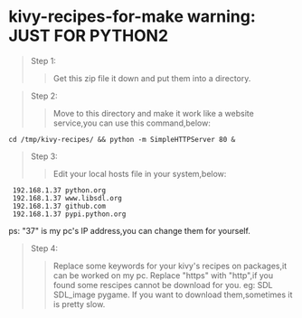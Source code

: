# kivy-recipes-for-make warning: JUST FOR PYTHON2 

> Step 1: 
>> Get this zip file it down and put them into a directory.

> Step 2:
>> Move to this directory and make it work like a website service,you can use this command,below:
```shell
cd /tmp/kivy-recipes/ && python -m SimpleHTTPServer 80 &
```
> Step 3:
>> Edit your local hosts file in your system,below:
```
 192.168.1.37 python.org
 192.168.1.37 www.libsdl.org
 192.168.1.37 github.com
 192.168.1.37 pypi.python.org
```
ps: "37" is my pc's IP address,you can change them for yourself.

> Step 4:
>> Replace some keywords for your kivy's recipes on packages,it can be worked on my pc.
   Replace "https" with "http",if you found some rescipes cannot be download for you.
   eg: SDL SDL_image pygame. 
   If you want to download them,sometimes it is pretty slow.
